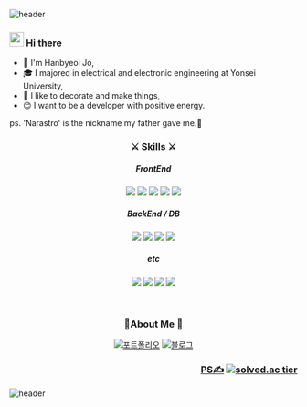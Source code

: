 ![header](https://capsule-render.vercel.app/api?type=Slice&color=timeAuto&height=200&section=header&text=Narastro%20Github&fontSize=80&animation=fadeIn)

### <img src="https://media.giphy.com/media/hvRJCLFzcasrR4ia7z/giphy.gif" width="25px">  Hi there

- 🐥 I'm Hanbyeol Jo,
- 🎓 I majored in electrical and electronic engineering at Yonsei University,
- 🎈 I like to decorate and make things,
- 😊 I want to be a developer with positive energy. 

ps. 'Narastro' is the nickname my father gave me.🚀



<h3 align="center"> ⚔ Skills ⚔
</h3>


<h5 align="center"> FrontEnd
</h5>

<p align="center">
<img src="https://img.shields.io/badge/JavaScript-F7DF1E?style=flat-square&logo=Javascript&logoColor=white"/>
<img src="https://img.shields.io/badge/React-61DAFB?style=flat-square&logo=React&logoColor=white"/>
<img src="https://img.shields.io/badge/CSS3-1572B6?style=flat-square&logo=CSS3&logoColor=white"/>
<img src="https://img.shields.io/badge/Sass-CC6699?style=flat-square&logo=Sass&logoColor=white"/>
<img src="https://img.shields.io/badge/HTML5-E34F26?style=flat-square&logo=HTML5&logoColor=white"/>
</p>

<h5 align="center"> BackEnd / DB
</h5>

<p align="center">
<img src="https://img.shields.io/badge/Node.js-339933?style=flat-square&logo=Node.js&logoColor=white"/>
<img src="https://img.shields.io/badge/Express-000000?style=flat-square&logo=Express&logoColor=white"/>
<img src="https://img.shields.io/badge/MongoDB-47A248?style=flat-square&logo=MongoDB&logoColor=white"/>
<img src="https://img.shields.io/badge/MySQL-4479A1?style=flat-square&logo=MySQL&logoColor=white"/>
</p>


<h5 align="center"> etc
</h5>
<p align="center"> 
  <img src="https://img.shields.io/badge/Python-3776AB?style=flat-square&logo=Python&logoColor=white"/>
  <img src="https://img.shields.io/badge/C-A8B9CC?style=flat-square&logo=C&logoColor=white"/>
  <img src="https://img.shields.io/badge/Git-F05032?style=flat-square&logo=Git&logoColor=white"/>  
  <img src="https://img.shields.io/badge/Ubuntu-E95420?style=flat-square&logo=Ubuntu&logoColor=white"/>  
  
</p>
<br/>
<h3 align="center"> 🐥About Me 🐥
</h3>

<div align="center"> 
  
  [![포트폴리오](https://img.shields.io/badge/-Portfolio-orange)](https://painted-albatross-4c9.notion.site/Portfolio-4dadc905bc0f46a3a223f5d042bdcfbf)
  [![블로그](https://img.shields.io/badge/-Blog-green)](https://hanastro.tistory.com/)
  
</div>


<h3 align="end">
  
  [PS✍](https://github.com/Narastro/Algorithm_problems)
  [![solved.ac tier](http://mazassumnida.wtf/api/mini/generate_badge?boj=advice02)](https://solved.ac/advice02)
  
</h3>
<!-- <details>
<summary><strong>📈 GitHub Stats</strong></summary>
<p align="center"> <img src="https://github-readme-stats.vercel.app/api?username=Narastro&show_icons=true&theme=vue-dark&hide=stars" alt="Narastro" />
</details> -->



![header](https://capsule-render.vercel.app/api?type=Slice&color=timeAuto&height=200&section=footer&fontSize=80&animation=fadeIn)
